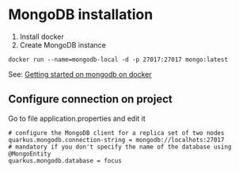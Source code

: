 # MongoDB installation
1) Install docker
2) Create MongoDB instance
```shell script
docker run --name=mongodb-local -d -p 27017:27017 mongo:latest
```

See: [Getting started on mongodb on docker](https://hub.docker.com/_/mongo)

## Configure connection on project

Go to file application.properties and edit it
```shell script
# configure the MongoDB client for a replica set of two nodes
quarkus.mongodb.connection-string = mongodb://localhots:27017
# mandatory if you don't specify the name of the database using @MongoEntity
quarkus.mongodb.database = focus
```
